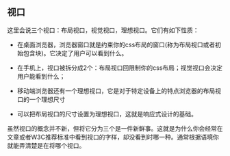 ## 视口

这里会说三个视口：布局视口，视觉视口，理想视口。它们有如下性质：

* 在桌面浏览器，浏览器窗口就是约束你的css布局的窗口(称为布局视口或者初始包含块)。它决定了用户可以看到什么。

* 在手机上，视口被拆分成2个：布局视口回限制你的css布局；视觉视口会决定用户能看到什么；

* 移动端浏览器还有一个理想视口，它是对于特定设备上的特点浏览器的布局视口的一个理想尺寸

* 可以把布局视口的尺寸设置为理想视口，这就是响应式设计的基础。

虽然视口的概念并不新，但将它分为三个是一件新鲜事。这就是为什么你会经常在文章或者W3C推荐标准中看到视口的字样，却没看到时哪一种。通常根据语境你就能弄清楚是在将哪个视口。 